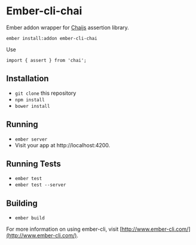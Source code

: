 # Ember-cli-chai

Ember addon wrapper for [Chaijs](https://github.com/chaijs/chai) assertion library.

```
ember install:addon ember-cli-chai
```

Use
```
import { assert } from 'chai';
```

## Installation

* `git clone` this repository
* `npm install`
* `bower install`

## Running

* `ember server`
* Visit your app at http://localhost:4200.

## Running Tests

* `ember test`
* `ember test --server`

## Building

* `ember build`

For more information on using ember-cli, visit [http://www.ember-cli.com/](http://www.ember-cli.com/).
